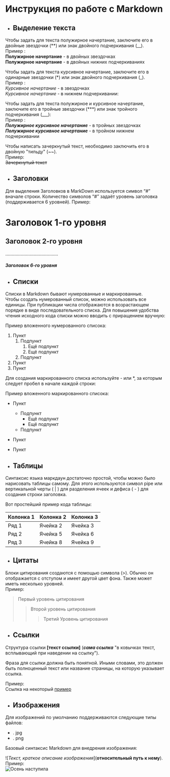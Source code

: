 # Инструкция по работе с Markdown

* ## Выделение текcтa

Чтобы задать для текста полужирное начертание, заключите его в двойные звездочки (**) или знак двойного подчеркивания (__).  
Пример :  
 **Полужирное начертание** - в двойных звездочках   
 __Полужирное начертание__ - в двойных нижних подчеркиваниях

Чтобы задать для текста курсивное начертание, заключите его в одинарные звездочки (*) или знак двойного подчеркивания (_).  
Пример :  
 *Курсивное начертание* - в звездочках   
 _Курсивное начертание_ - в нижнем подчеркивании:

Чтобы задать для текста полужирное и курсивное начертание, заключите его в тройные звездочки (***) или знак тройного подчеркивания (___):  
Пример :  
 ***Полужирное курсивное начертание*** - в тройных звездочках   
 ___Полужирное курсивное начертание___ - в тройном нижнем подчеркивании

Чтобы написать зачеркнутый текст, необходимо заключить его в двойную "тильду" (~~).  
Пример:  
~~Зачеркнутый текст~~

* ## Заголовки
Для выделения Заголовков в MarkDown используется символ “#” вначале строки. Количество символов “#” задаёт уровень заголовка (поддерживается 6 уровней). 
Пример:
# Заголовок 1-го уровня
## Заголовок 2-го уровня

.........................................

##### Заголовок 6-го уровня

* ## Списки
Списки в Markdown бывают нумерованные и маркированные.  
Чтобы создать нумерованный список, можно использовать все единицы. При публикации числа отображаются в возрастающем порядке в виде последовательного списка. Для повышения удобства чтения исходного кода списки можно вводить с приращением вручную:

Пример вложенного нумерованного списока:
1. Пункт
    1. Подпункт
        1. Ещё подпункт
        1. Ещё подпункт
    1. Подпункт
1. Пункт
1. Пункт

Для создания маркированного списка используйте - или *, за которым следует пробел в начале каждой строки:

Пример вложенного маркированного списока:

* Пункт
    - Подпункт
        - Ещё подпункт
        - Ещё подпункт
    - Подпункт
* Пункт
* Пункт


* ## Таблицы

Cинтаксис языка маркдаун достаточно простой, чтобы можно было нарисовать таблицы самому. Для этого используются символ pipe или вертикальной черты ( | ) для разделения ячеек и дефиса ( - ) для создания строки заголовка.

Вот простейший пример кода таблицы:

| Колонка 1 | Колонка 2 | Колонка 3 |
|----------|----------|----------|
| Ряд 1    | Ячейка 2   | Ячейка 3   |
| Ряд 2    | Ячейка 5   | Ячейка 6   |
| Ряд 3    | Ячейка 8   | Ячейка 9   |

* ## Цитаты
Блоки цитирования создаются с помощью символа (>). Обычно он отображается с отступом и имеет другой цвет фона. Также может иметь несколько уровней.  
Пример:

> Первый уровень цитирования
>> Второй уровень цитирования
>>> Третий Уровень цитирования

* ## Ссылки

Структура ссылки **[текст ссылки]** (***сама ссылка*** "в ковычках текст, всплывающий при наведении на ссылку").

Фраза для ссылки должна быть понятной. Иными словами, это должен быть полноценный текст или название страницы, на которую указывает ссылка.

Пример:  
Ссылка на некоторый [пример](https://github.com/example "Пример с github")

* ## Изображения

Для изображений по умолчанию поддерживаются следующие типы файлов:  
* . jpg  
* . png

Базовый синтаксис Markdown для внедрения изображения:

![*Текст, краткое описание изображения*](**относительный путь к нему**).  
Пример:  
![Осень наступила](autumn.jpg)